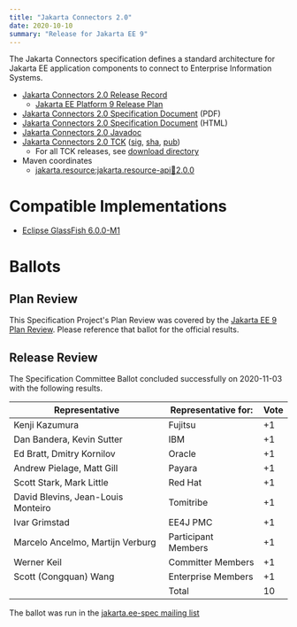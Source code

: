 ```yaml
---
title: "Jakarta Connectors 2.0"
date: 2020-10-10
summary: "Release for Jakarta EE 9"
---
```

The Jakarta Connectors specification defines a standard architecture for Jakarta EE application components to connect to Enterprise Information Systems.

* [Jakarta Connectors 2.0 Release Record](https://projects.eclipse.org/projects/ee4j.jca/releases/2.0.0)
  * [Jakarta EE Platform 9 Release Plan](https://jakartaee.github.io/platform/jakartaee9/JakartaEE9ReleasePlan)
* [Jakarta Connectors 2.0 Specification Document](https://download.eclipse.org/jakartaee/connectors/2.0/connectors-spec-2.0.pdf) (PDF)
* [Jakarta Connectors 2.0 Specification Document](https://download.eclipse.org/jakartaee/connectors/2.0/connectors-spec-2.0.html) (HTML)
* [Jakarta Connectors 2.0 Javadoc](./apidocs)
* [Jakarta Connectors 2.0 TCK](https://download.eclipse.org/jakartaee/connectors/2.0/jakarta-connectors-tck-2.0.0.zip)  ([sig](https://download.eclipse.org/jakartaee/connectors/2.0/jakarta-connectors-tck-2.0.0.zip.sig),  [sha](https://download.eclipse.org/jakartaee/connectors/2.0/jakarta-connectors-tck-2.0.0.zip.sha256),  [pub](https://jakarta.ee/specifications/jakartaee-spec-committee.pub))
  * For all TCK releases, see [download directory](https://download.eclipse.org/jakartaee/connectors/2.0)
* Maven coordinates
  * [jakarta.resource:jakarta.resource-api:jar:2.0.0](https://central.sonatype.com/artifact/jakarta.resource/jakarta.resource-api/2.0.0/jar)


# Compatible Implementations

* [Eclipse GlassFish 6.0.0-M1](https://download.eclipse.org/ee4j/glassfish/glassfish-6.0.0-M1.zip)

# Ballots

## Plan Review

[//]: # (For Jakarta EE 9, the Platform Plan Review covered 95% of the Specification Projects.  For those Projects, just use the following statement in this Plan Review section:)

This Specification Project's Plan Review was covered by the [Jakarta EE 9 Plan Review](https://jakarta.ee/specifications/platform/9/). 
Please reference that ballot for the official results.

[//]: # (If your Project was required to do a standalone Plan Review...  You'll need to perform an official Plan Review ballot and record the results here.)

## Release Review

The Specification Committee Ballot concluded successfully on 2020-11-03 with the following results.

| Representative                                 | Representative for: | Vote |
|------------------------------------------------|---------------------|------|
| Kenji Kazumura                                 | Fujitsu             |  +1  |
| Dan Bandera, Kevin Sutter                      | IBM                 |  +1  |
| Ed Bratt, Dmitry Kornilov                      | Oracle              |  +1  |
| Andrew Pielage, Matt Gill                      | Payara              |  +1  |
| Scott Stark, Mark Little                       | Red Hat             |  +1  |
| David Blevins, Jean-Louis Monteiro             | Tomitribe           |  +1  |
| Ivar Grimstad                                  | EE4J PMC            |  +1  |
| Marcelo Ancelmo, Martijn Verburg               | Participant Members |  +1  |
| Werner Keil                                    | Committer Members   |  +1  |
| Scott (Congquan) Wang                          | Enterprise Members  |  +1  |
|                                                | Total               |  10  |

The ballot was run in the [jakarta.ee-spec mailing list](https://www.eclipse.org/lists/jakarta.ee-spec/msg01264.html)
